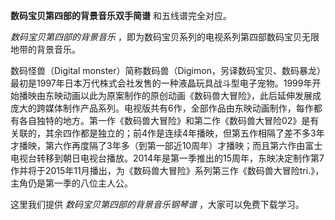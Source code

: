 

**数码宝贝第四部的背景音乐双手简谱** 和五线谱完全对应。

_数码宝贝第四部的背景音乐_ ，即为数码宝贝系列的电视系列第四部数码宝贝无限地带的背景音乐。

数码怪兽（Digital
monster）简称数码兽（Digimon，另译数码宝贝、数码暴龙）最初是1997年日本万代株式会社发售的一种液晶玩具战斗型电子宠物。1999年开始播映由东映动画以此为原案制作的原创动画《数码兽大冒险》，此后延伸发展成庞大的跨媒体制作产品系列。电视版共有6作，全部作品由东映动画制作，每作都有各自独特的地方。第一作《数码兽大冒险》和第二作《数码兽大冒险02》是有关联的，其余四作都是独立的；前4作是连续4年播映，但第五作相隔了差不多3年才播映，第六作再度隔了3年多（到第一部近10周年）才播映；而且第六作由富士电视台转移到朝日电视台播放。2014年是第一季推出的15周年，东映决定制作第7作并将于2015年11月播出，为《数码兽大冒险》系列第三作《数码兽大冒险tri.》，主角仍是第一季的八位主人公。

这里我们提供 _数码宝贝第四部的背景音乐钢琴谱_ ，大家可以免费下载学习。

